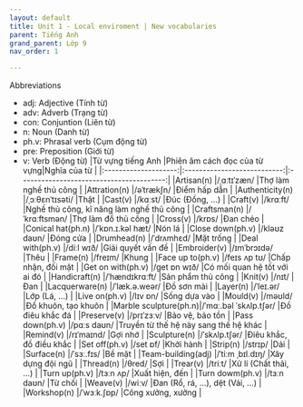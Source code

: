 ```yaml
---
layout: default
title: Unit 1 - Local enviroment | New vocabularies
parent: Tiếng Anh
grand_parent: Lớp 9
nav_order: 1

---
```

Abbreviations
- adj: Adjective (Tính từ)
- adv: Adverb (Trạng từ)
- con: Conjuntion (Liên từ)
- n: Noun (Danh từ)
- ph.v: Phrasal verb (Cụm động từ)
- pre: Preposition (Giới từ)
- v: Verb (Động từ)
|Từ vựng tiếng Anh     |Phiên âm cách đọc của từ vựng|Nghĩa của từ							 	              |
|:--------------------:|:---------------------------:|:----------------------------------------:|
|Artisan(n)		         |/ˌɑːtɪˈzæn/				           |Thợ làm nghề thủ công					 	          |
|Attration(n)	         |/əˈtrækʃn/					         |Điểm hấp dẫn							 	              |
|Authenticity(n)       |/ˌɔːθɛnˈtɪsəti/			  	     |Thật								 	 	                  |
|Cast(v)		           |/kɑːst/					  	         |Đúc (Đồng, ...)						              	|
|Craft(v)		           |/krɑːft/					           |Nghề thủ công, kĩ năng làm nghề thủ công	|
|Craftsman(n)	         |/ˈkrɑːftsmən/				         |Thợ làm đồ thủ công						|
|Cross(v)		           |/krɒs/						           |Đan chéo									|
|Conical hat(ph.n)	   |/ˈkɒn.ɪ.kəl hæt/ 			 |Nón lá									|
|Close down(ph.v)	     |/kləʊz daʊn/				 |Đóng cửa									|
|Drumhead(n)	         |/ˈdrʌmhɛd/					 |Mặt trống									|
|Deal with(ph.v)	     |/diːl wɪð/					 |Giải quyết vấn đề 						|
|Embroider(v)	         |/ɪmˈbrɔɪdə/				  	 |Thêu										|
|Frame(n)		           |/freɪm/					  	 |Khung										|
|Face up to(ph.v)	     |/feɪs ʌp tʊ/				 |Chấp nhận, đối mặt						|
|Get on with(ph.v)	   |/ɡet ɒn wɪð/				 |Có mối quan hệ tốt với ai đó				|
|Handicraft(n)	       |/ˈhændɪkrɑːft/				 |Sản phẩm thủ công							|
|Knit(v)			   |/nɪt/						 |Đan										|
|Lacquerware(n)	       |/ˈlæk.ə.weər/				 |Đồ sơn mài								|
|Layer(n)		       |/ˈleɪ.ər/					 |Lớp (Lá, ...)								|
|Live on(ph.v)		   |/lɪv ɒn/					 |Sống dựa vào								|
|Mould(v)		       |/məʊld/					 	 |Đổ khuôn, tạo khuôn						|
|Marble sculpture(ph.n)|/ˈmɑː.bəl ˈskʌlp.tʃər/		 |Đồ điêu khắc đá							|
|Preserve(v)	       |/prɪˈzɜːv/					 |Bảo vệ, bảo tồn							|
|Pass down(ph.v)	   |/pɑːs daʊn/					 |Truyền từ thế hệ này sang thế hệ khác		|
|Remind(v)		       |/rɪˈmaɪnd/					 |Gợi nhớ									|
|Sculpture(n)	       |/ˈskʌlp.tʃər/				 |Điêu khắc, đồ điều khắc					|
|Set off(ph.v)	       |/set ɒf/					 |Khởi hành									|
|Strip(n)		       |/strɪp/					  	 |Dải										|
|Surface(n)		       |/ˈsɜː.fɪs/					 |Bề mặt									|
|Team-building(adj)    |/ˈtiːm ˌbɪl.dɪŋ/			 |Xây dựng đội ngũ							|
|Thread(n)		       |/θred/						 |Sợi										|
|Trear(v)		       |/triːt/						 |Xử lí (Chất thải, ...)					|
|Turn up(ph.v)	       |/tɜːn ʌp/					 |Xuất hiện, đến							|
|Turn dowm(ph.v)	   |/tɜːn daʊn/					 |Từ chối									|
|Weave(v)		       |/wiːv/						 |Đan (Rổ, rá, ...), dệt (Vải, ...)			|
|Workshop(n)	       |/ˈwɜːk.ʃɒp/					 |Công xưởng, xưởng							|

